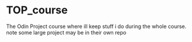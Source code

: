 # TOP_course
The Odin Project course where ill keep stuff i do during the whole course. note some large project may be in their own repo
